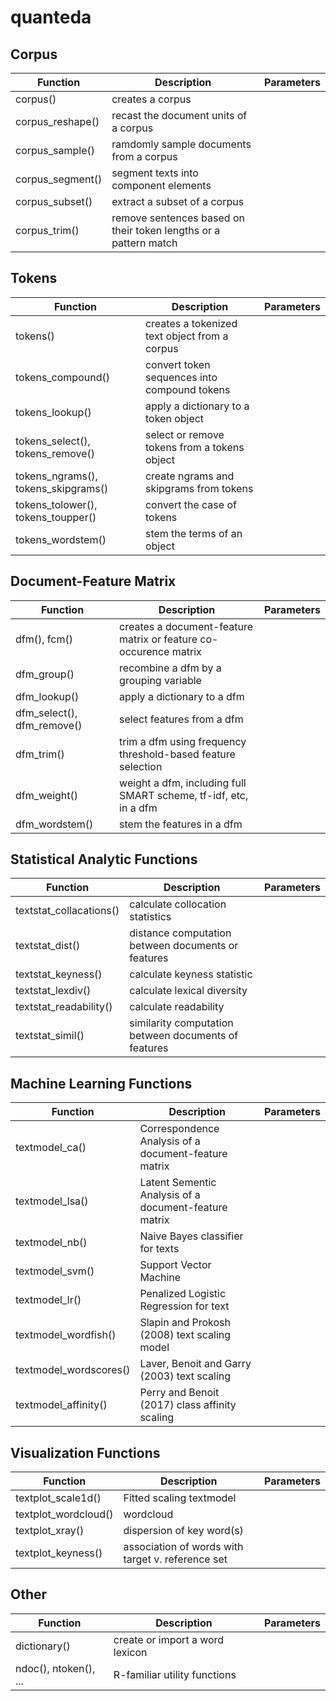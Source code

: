 # quanteda

## Corpus
Function | Description | Parameters
--- | --- | ---
corpus() | creates a corpus
corpus_reshape() | recast the document units of a corpus
corpus_sample() | ramdomly sample documents from a corpus
corpus_segment() | segment texts into component elements
corpus_subset() | extract a subset of a corpus
corpus_trim() | remove sentences based on their token lengths or a pattern match

## Tokens
Function | Description | Parameters
--- | --- | ---
tokens() | creates a tokenized text object from a corpus
tokens_compound() | convert token sequences into compound tokens
tokens_lookup() | apply a dictionary to a token object
tokens_select(), tokens_remove() | select or remove tokens from a tokens object
tokens_ngrams(), tokens_skipgrams() | create ngrams and skipgrams from tokens
tokens_tolower(), tokens_toupper() | convert the case of tokens
tokens_wordstem() | stem the terms of an object

## Document-Feature Matrix
Function | Description | Parameters
--- | --- | ---
dfm(), fcm() | creates a document-feature matrix or feature co-occurence matrix
dfm_group() | recombine a dfm by a grouping variable
dfm_lookup() | apply a dictionary to a dfm
dfm_select(), dfm_remove() | select features from a dfm
dfm_trim() | trim a dfm using frequency threshold-based feature selection
dfm_weight() | weight a dfm, including full SMART scheme, tf-idf, etc, in a dfm
dfm_wordstem() | stem the features in a dfm

## Statistical Analytic Functions
Function | Description | Parameters
--- | --- | ---
textstat_collacations() | calculate collocation statistics
textstat_dist() | distance computation between documents or features
textstat_keyness() | calculate keyness statistic
textstat_lexdiv() | calculate lexical diversity
textstat_readability() | calculate readability
textstat_simil() | similarity computation between documents of features

## Machine Learning Functions
Function | Description | Parameters
--- | --- | ---
textmodel_ca() | Correspondence Analysis of a document-feature matrix
textmodel_lsa() | Latent Sementic Analysis of a document-feature matrix
textmodel_nb() | Naive Bayes classifier for texts
textmodel_svm() | Support Vector Machine
textmodel_lr() | Penalized Logistic Regression for text
textmodel_wordfish() | Slapin and Prokosh (2008) text scaling model
textmodel_wordscores() | Laver, Benoit and Garry (2003) text scaling
textmodel_affinity() | Perry and Benoit (2017) class affinity scaling

## Visualization Functions
Function | Description | Parameters
--- | --- | ---
textplot_scale1d() | Fitted scaling textmodel
textplot_wordcloud() | wordcloud
textplot_xray() | dispersion of key word(s)
textplot_keyness() | association of words with target v. reference set

## Other
Function | Description | Parameters
--- | --- | ---
dictionary() | create or import a word lexicon
ndoc(), ntoken(), ... | R-familiar utility functions

